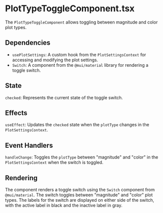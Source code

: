 # PlotTypeToggleComponent.tsx
The `PlotTypeToggleComponent` allows toggling between magnitude and color plot types.

## Dependencies
- `usePlotSettings`: A custom hook from the `PlotSettingsContext` for accessing and modifying the plot settings.
- `Switch`: A component from the `@mui/material` library for rendering a toggle switch.

## State
`checked`: Represents the current state of the toggle switch.

## Effects
`useEffect`: Updates the `checked` state when the `plotType` changes in the `PlotSettingsContext`.

## Event Handlers
`handleChange`: Toggles the `plotType` between "magnitude" and "color" in the `PlotSettingsContext` when the switch is toggled.

## Rendering
The component renders a toggle switch using the `Switch` component from `@mui/material`. The switch toggles between "magnitude" and "color" plot types. The labels for the switch are displayed on either side of the switch, with the active label in black and the inactive label in gray.